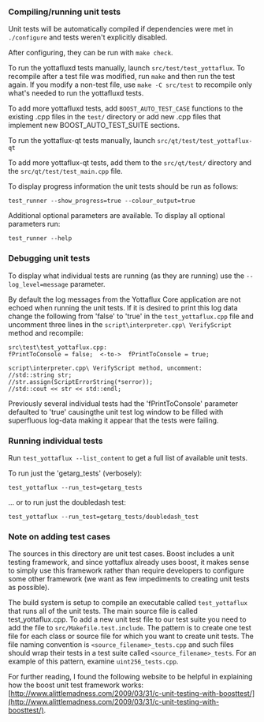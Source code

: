 ### Compiling/running unit tests

Unit tests will be automatically compiled if dependencies were met in `./configure`
and tests weren't explicitly disabled.

After configuring, they can be run with `make check`.

To run the yottafluxd tests manually, launch `src/test/test_yottaflux`. To recompile
after a test file was modified, run `make` and then run the test again. If you
modify a non-test file, use `make -C src/test` to recompile only what's needed
to run the yottafluxd tests.

To add more yottafluxd tests, add `BOOST_AUTO_TEST_CASE` functions to the existing
.cpp files in the `test/` directory or add new .cpp files that
implement new BOOST_AUTO_TEST_SUITE sections.

To run the yottaflux-qt tests manually, launch `src/qt/test/test_yottaflux-qt`

To add more yottaflux-qt tests, add them to the `src/qt/test/` directory and
the `src/qt/test/test_main.cpp` file.

To display progress information the unit tests should be run as follows:

`test_runner --show_progress=true --colour_output=true`

Additional optional parameters are available. To display all optional parameters run:

`test_runner --help`

### Debugging unit tests

To display what individual tests are running (as they are running) use the
`--log_level=message` parameter.  

By default the log messages from the Yottaflux Core application are not echoed 
when running the unit tests.  If it is desired to print this log data change 
the following from 'false' to 'true' in the `test_yottaflux.cpp` file and uncomment
three lines in the `script\interpreter.cpp\ VerifyScript` method and recompile:

    src\test\test_yottaflux.cpp:
    fPrintToConsole = false;  <-to->  fPrintToConsole = true;

    script\interpreter.cpp\ VerifyScript method, uncomment:
    //std::string str;
    //str.assign(ScriptErrorString(*serror));
    //std::cout << str << std::endl;

Previously several individual tests had the 'fPrintToConsole' parameter defaulted to 
'true' causingthe unit test log window to be filled with superfluous log-data making 
it appear that the tests were failing.

### Running individual tests

Run `test_yottaflux --list_content` to get a full list of available unit tests.

To run just the 'getarg_tests' (verbosely):

    test_yottaflux --run_test=getarg_tests

... or to run just the doubledash test:

    test_yottaflux --run_test=getarg_tests/doubledash_test

### Note on adding test cases

The sources in this directory are unit test cases.  Boost includes a
unit testing framework, and since yottaflux already uses boost, it makes
sense to simply use this framework rather than require developers to
configure some other framework (we want as few impediments to creating
unit tests as possible).

The build system is setup to compile an executable called `test_yottaflux`
that runs all of the unit tests.  The main source file is called
test_yottaflux.cpp. To add a new unit test file to our test suite you need 
to add the file to `src/Makefile.test.include`. The pattern is to create 
one test file for each class or source file for which you want to create 
unit tests.  The file naming convention is `<source_filename>_tests.cpp` 
and such files should wrap their tests in a test suite 
called `<source_filename>_tests`. For an example of this pattern, 
examine `uint256_tests.cpp`.

For further reading, I found the following website to be helpful in
explaining how the boost unit test framework works:
[http://www.alittlemadness.com/2009/03/31/c-unit-testing-with-boosttest/](http://www.alittlemadness.com/2009/03/31/c-unit-testing-with-boosttest/).
